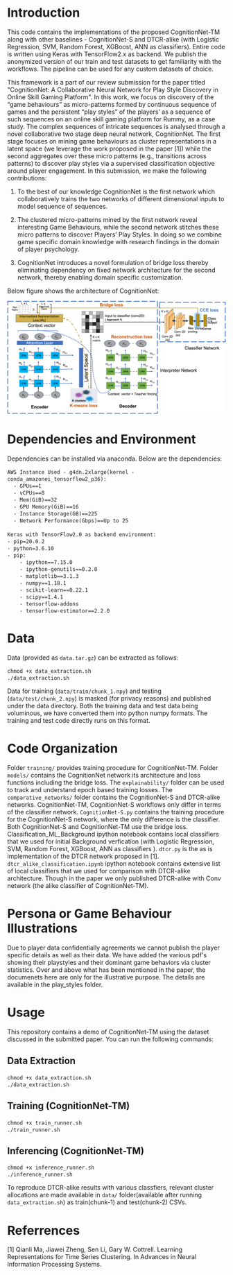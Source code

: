 # Introduction

This code contains the implementations of the proposed CognitionNet-TM along with other baselines - CognitionNet-S and DTCR-alike (with Logistic Regression, SVM, Random Forest, XGBoost, ANN as classifiers). Entire code is written using Keras with TensorFlow2.x as backend. We publish the anonymized version of our train and test datasets to get familiarity with the workflows. The pipeline can be used for any custom datasets of choice.

This framework is a part of our review submission for the paper titled "CognitionNet: A Collaborative Neural Network for Play Style Discovery in Online Skill Gaming Platform". In this work, we focus on discovery of the “game behaviours” as micro-patterns formed by continuous sequence of games and the persistent “play styles” of the players’ as a sequence of such sequences on an online skill gaming platform for Rummy, as a case study. The complex sequences of intricate sequences is analysed through a novel collaborative two stage deep neural network, CognitionNet. The first stage focuses on mining game behaviours as cluster representations in a latent space (we leverage the work proposed in the paper [1]) while the second aggregates over these micro patterns (e.g., transitions across patterns) to discover play styles via a supervised classification objective around player engagement. In this submission, we make the following contributions:

1. To the best of our knowledge CognitionNet is the first network which collaboratively trains the two networks of different dimensional inputs to model sequence of sequences.

2. The clustered micro-patterns mined by the first network reveal interesting Game Behaviours, while the second network stitches these micro patterns to discover Players’ Play Styles. In doing so we combine game specific domain knowledge with research findings in the domain of player psychology.

3. CognitionNet introduces a novel formulation of bridge loss thereby eliminating dependency on fixed network architecture for the second network, thereby enabling domain specific customization.

</p>
Below figure shows the architecture of CognitionNet:
</p>
<div>
<img src="images/CognitionNet.png" alt="CognitionNet">
</div>

# Dependencies and Environment

Dependencies can be installed via anaconda. Below are the dependencies:

```
AWS Instance Used - g4dn.2xlarge(kernel - conda_amazonei_tensorflow2_p36):
  - GPUs==1
  - vCPUs==8
  - Mem(GiB)==32
  - GPU Memory(GiB)==16
  - Instance Storage(GB)==225
  - Network Performance(Gbps)==Up to 25

Keras with TensorFlow2.0 as backend environment:
- pip=20.0.2
- python=3.6.10
- pip:
    - ipython==7.15.0
    - ipython-genutils==0.2.0
    - matplotlib==3.1.3
    - numpy==1.18.1
    - scikit-learn==0.22.1
    - scipy==1.4.1
    - tensorflow-addons
    - tensorflow-estimator==2.2.0
```

# Data

Data (provided as `data.tar.gz`) can be extracted as follows:

```
chmod +x data_extraction.sh
./data_extraction.sh
```

Data for training (`data/train/chunk_1.npy`) and testing (`data/test/chunk_2.npy`) is masked (for privacy reasons) and published under the data directory. Both the training data and test data being voluminous, we have converted them into python numpy formats. The training and test code directly runs on this format.

# Code Organization

Folder `training/` provides training procedure for CognitionNet-TM. Folder `models/` contains the CognitionNet network its architecture and loss functions including the bridge loss. The `explainability/` folder can be used to track and understand epoch based training losses. The `comparative_networks/` folder contains the CognitionNet-S and DTCR-alike networks. CognitionNet-TM, CognitionNet-S workflows only differ in terms of the classifier network. `CognitionNet-S.py` contains the training procedure for the CognitionNet-S network, where the only difference is the classifier. Both CognitionNet-S and CognitionNet-TM use the bridge loss.  
Classification_ML_Background ipython notebook contains local classifiers that we used for initial Background verfication (with Logistic Regression, SVM, Random Forest, XGBoost, ANN as classifiers ).
`dtcr.py` is the as is implementation of the DTCR network proposed in [1]. `dtcr_alike_classification.ipynb` ipython notebook contains extensive list of local classifiers that we used for comparison with DTCR-alike architecture. Though in the paper we only published DTCR-alike with Conv network (the alike classifier of CognitionNet-TM).

# Persona or Game Behaviour Illustrations

Due to player data confidentially agreements we cannot publish the player specific details as well as their data. We have added the various pdf's showing their playstyles and their dominant game behaviors via cluster statistics. Over and above what has been mentioned in the paper, the documenets here are only for the illustrative purpose. The details are available in the play_styles folder.

# Usage

This repository contains a demo of CognitionNet-TM using the dataset discussed in the submitted paper.
You can run the following commands:

## Data Extraction

```
chmod +x data_extraction.sh
./data_extraction.sh
```

## Training (CognitionNet-TM)

```
chmod +x train_runner.sh
./train_runner.sh
```

## Inferencing (CognitionNet-TM)

```
chmod +x inference_runner.sh
./inference_runner.sh
```

To reproduce DTCR-alike results with various classfiers, relevant cluster allocations are made available in `data/` folder(available after running `data_extraction.sh`) as train(chunk-1) and test(chunk-2) CSVs.

# Referrences

[1] Qianli Ma, Jiawei Zheng, Sen Li, Gary W. Cottrell. Learning Representations for Time Series Clustering. In Advances in Neural Information Processing Systems.

